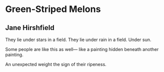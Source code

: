 # Green-Striped Melons
## Jane Hirshfield
They lie
under stars in a field.
They lie under rain in a field.
Under sun.

Some people
are like this as well—
like a painting
hidden beneath another painting.

An unexpected weight
the sign of their ripeness.